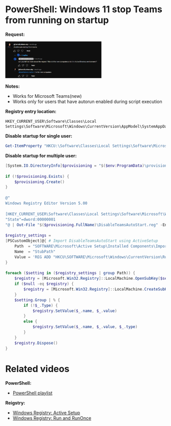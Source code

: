 # PowerShell: Windows 11 stop Teams from running on startup

<b>Request:</b>

<img src="img/request.png" width=60% height=60%>

<b>Notes:</b>

* Works for Microsoft Teams(new)
* Works only for users that have autorun enabled during script execution

<b>Registry entry location:</b>

```batch
HKEY_CURRENT_USER\Software\Classes\Local Settings\Software\Microsoft\Windows\CurrentVersion\AppModel\SystemAppData\MSTeams_8wekyb3d8bbwe\TeamsTfwStartupTask
```

<b>Disable startup for single user:</b>

```powershell
Get-ItemProperty "HKCU:\Software\Classes\Local Settings\Software\Microsoft\Windows\CurrentVersion\AppModel\SystemAppData\MSTeams*\TeamsTfwStartupTask" | Set-ItemProperty -Name state -Value 1
```

<b>Disable startup for multiple user:</b>

```powershell
[System.IO.DirectoryInfo]$provisioning = "$($env:ProgramData)\provisioning"

if (!$provisioning.Exists) {
    $provisioning.Create()
}

@"
Windows Registry Editor Version 5.00

[HKEY_CURRENT_USER\Software\Classes\Local Settings\Software\Microsoft\Windows\CurrentVersion\AppModel\SystemAppData\MSTeams_8wekyb3d8bbwe\TeamsTfwStartupTask]
"State"=dword:00000001
"@ | Out-File "$($provisioning.FullName)\DisableTeamsAutoStart.reg" -Encoding unicode

$registry_settings =
[PSCustomObject]@{ # Import DisableTeamsAutoStart using ActiveSetup
    Path  = "SOFTWARE\Microsoft\Active Setup\Installed Components\ImportUserRegistry"
    Name  = "StubPath"
    Value = 'REG ADD "HKCU\SOFTWARE\Microsoft\Windows\CurrentVersion\RunOnce" /v ImportUserRegistry /d "REG IMPORT {0}" /f' -f "$($provisioning.FullName)\DisableTeamsAutoStart.reg"
}

foreach ($setting in ($registry_settings | group Path)) {
    $registry = [Microsoft.Win32.Registry]::LocalMachine.OpenSubKey($setting.Name, $true)
    if ($null -eq $registry) {
        $registry = [Microsoft.Win32.Registry]::LocalMachine.CreateSubKey($setting.Name, $true)
    }
    $setting.Group | % {
        if (!$_.Type) {
            $registry.SetValue($_.name, $_.value)
        }
        else {
            $registry.SetValue($_.name, $_.value, $_.type)
        }
    }
    $registry.Dispose()
}
```

# Related videos

<b>PowerShell:</b>

* [PowerShell playlist](https://www.youtube.com/playlist?list=PLVncjTDMNQ4RDyVzbV0_kpXCScTMgUw_A)

<b>Reigstry:</b>

* [Windows Registry: Active Setup](https://youtu.be/HrVJ7wdvfmo)
* [Windows Registry: Run and RunOnce](https://youtu.be/zgFzCq5uEPw)